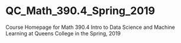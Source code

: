 # QC_Math_390.4_Spring_2019
Course Homepage for Math 390.4 Intro to Data Science and Machine Learning at Queens College in the Spring, 2019
